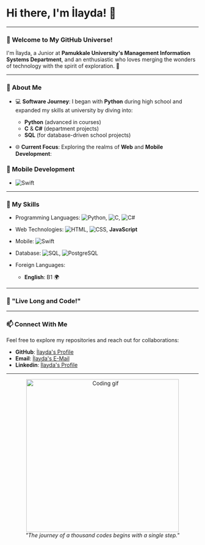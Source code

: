 # Hi there, I'm İlayda! 👋

---

### 🌌 Welcome to My GitHub Universe!

I'm İlayda, a Junior at **Pamukkale University's Management Information Systems Department**, and an enthusiastic who loves merging the wonders of technology with the spirit of exploration. 🖖

---

### 🚀 About Me

- 💻 **Software Journey**: I began with **Python** during high school and expanded my skills at university by diving into:
  - **Python** (advanced in courses)
  - **C** & **C#** (department projects)
  - **SQL** (for database-driven school projects)

- 🌐 **Current Focus**: Exploring the realms of **Web** and **Mobile Development**:

### 📱 Mobile Development
- ![Swift](https://img.shields.io/badge/Swift-%23F05138.svg?style=flat&logo=swift&logoColor=white)

---


### 🌟 My Skills

- Programming Languages: ![Python](https://img.shields.io/badge/Python-%2314354C.svg?style=flat&logo=python&logoColor=white), ![C](https://img.shields.io/badge/C-%2300599C.svg?style=flat&logo=c&logoColor=white), ![C#](https://img.shields.io/badge/C%23-%23239120.svg?style=flat&logo=c-sharp&logoColor=white)
- Web Technologies: ![HTML](https://img.shields.io/badge/HTML5-%23E34F26.svg?style=flat&logo=html5&logoColor=white), ![CSS](https://img.shields.io/badge/CSS3-%231572B6.svg?style=flat&logo=css3&logoColor=white), **JavaScript**
- Mobile: ![Swift](https://img.shields.io/badge/Swift-%23F05138.svg?style=flat&logo=swift&logoColor=white)
- Database: ![SQL](https://img.shields.io/badge/SQL-%230074D9.svg?style=flat&logo=postgresql&logoColor=white), ![PostgreSQL](https://img.shields.io/badge/PostgreSQL-%234170A1.svg?style=flat&logo=postgresql&logoColor=white)

- Foreign Languages:
  - **English**: B1 🌍


---

### 🖖 "Live Long and Code!"


---

### 📫 Connect With Me

Feel free to explore my repositories and reach out for collaborations:

- **GitHub**: [İlayda's Profile](https://github.com/IlaydaOzmen)
- **Email**: [İlayda's E-Mail](iilaydaozmen1@gmail.com)
- **Linkedin**: [İlayda's Profile](https://www.linkedin.com/in/ilaydaozmenn/)

---

<div align="center">
  <img src="https://media4.giphy.com/media/v1.Y2lkPTc5MGI3NjExcjN2ZXgxZXFmZ3I3cG5nZzNxcHhwanRzbGg5NXhnaWU3Nnc2YzhxaSZlcD12MV9pbnRlcm5hbF9naWZfYnlfaWQmY3Q9Zw/Rpl1sod1vCXK0L2SUN/giphy.webp" alt="Coding gif" width="400" />
  <br>
  <em>"The journey of a thousand codes begins with a single step."</em>
</div>
